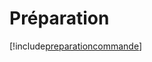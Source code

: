 # Préparation

[!include[preparationcommande](preparation.preparationcommande.autogen.md)]























































































